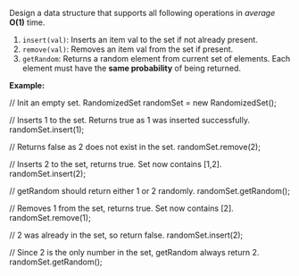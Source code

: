 
Design a data structure that supports all following operations in  _average_  **O(1)**  time.

1.  `insert(val)`: Inserts an item val to the set if not already present.
2.  `remove(val)`: Removes an item val from the set if present.
3.  `getRandom`: Returns a random element from current set of elements. Each element must have the  **same probability**  of being returned.

**Example:**

// Init an empty set.
RandomizedSet randomSet = new RandomizedSet();

// Inserts 1 to the set. Returns true as 1 was inserted successfully.
randomSet.insert(1);

// Returns false as 2 does not exist in the set.
randomSet.remove(2);

// Inserts 2 to the set, returns true. Set now contains [1,2].
randomSet.insert(2);

// getRandom should return either 1 or 2 randomly.
randomSet.getRandom();

// Removes 1 from the set, returns true. Set now contains [2].
randomSet.remove(1);

// 2 was already in the set, so return false.
randomSet.insert(2);

// Since 2 is the only number in the set, getRandom always return 2.
randomSet.getRandom();